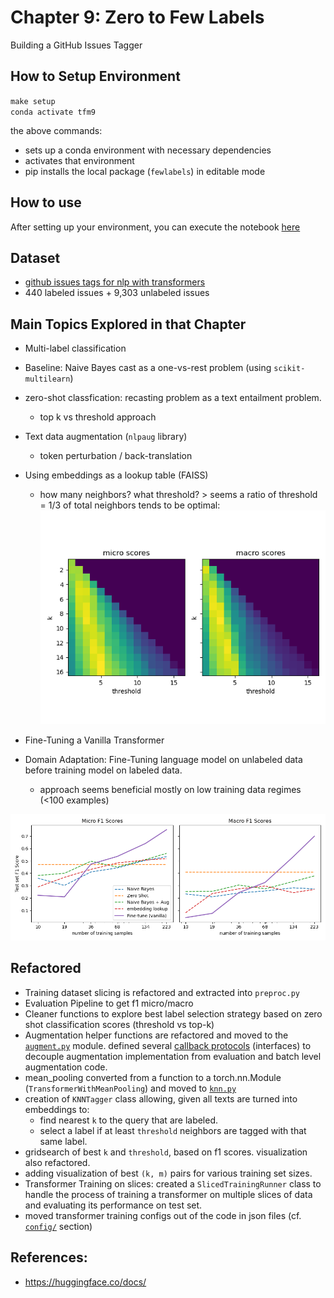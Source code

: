 # Chapter 9: Zero to Few Labels
Building a GitHub Issues Tagger

## How to Setup Environment
`make setup`  
`conda activate tfm9`  

the above commands:  
* sets up a conda environment with necessary dependencies
* activates that environment
* pip installs the local package (`fewlabels`) in editable mode

## How to use
After setting up your environment, you can execute the notebook [here](notebooks/chp)

## Dataset
* [github issues tags for nlp with transformers]("https://git.io/nlp-with-transformers")
* 440 labeled issues + 9,303 unlabeled issues


## Main Topics Explored in that Chapter
* Multi-label classification
* Baseline: Naive Bayes cast as a one-vs-rest problem (using `scikit-multilearn`)
* zero-shot classfication: recasting problem as a text entailment problem. 
    * top k vs threshold approach
* Text data augmentation (`nlpaug` library) 
    * token perturbation / back-translation
* Using embeddings as a lookup table (FAISS)
    * how many neighbors? what threshold? > seems a ratio of threshold = 1/3 of total neighbors tends to be optimal:
    ![gridsearch](images/gridsearch.png)

* Fine-Tuning a Vanilla Transformer
* Domain Adaptation: Fine-Tuning language model on unlabeled data before training model on labeled data.
    * approach seems beneficial mostly on low training data regimes (<100 examples)

![final evaluation](images/evaluation.png)


## Refactored
* Training dataset slicing is refactored and extracted into `preproc.py`
* Evaluation Pipeline to get f1 micro/macro
* Cleaner functions to explore best label selection strategy based on zero shot classification scores (threshold vs top-k)
* Augmentation helper functions are refactored and moved to the [`augment.py`](src/fewlabels/augment.py) module. defined several [callback protocols](https://mypy.readthedocs.io/en/stable/protocols.html) (interfaces) to decouple augmentation implementation from evaluation and batch level augmentation code.
* mean_pooling converted from a function to a torch.nn.Module (`TransformerWithMeanPooling`) and moved to [`knn.py`](src/fewlabels/knn.py)
* creation of `KNNTagger` class allowing, given all texts are turned into embeddings to:
    * find nearest `k` to the query that are labeled.
    * select a label if at least `threshold` neighbors are tagged with that same label.
* gridsearch of best `k`  and `threshold`, based on f1 scores. visualization also refactored.
* adding visualization of best `(k, m)` pairs for various training set sizes.
* Transformer Training on slices: created a `SlicedTrainingRunner` class to handle the process of training a transformer on multiple slices of data and evaluating its performance on test set.
* moved transformer training configs out of the code in json files (cf. [`config/`](config/) section)

## References:
* https://huggingface.co/docs/
